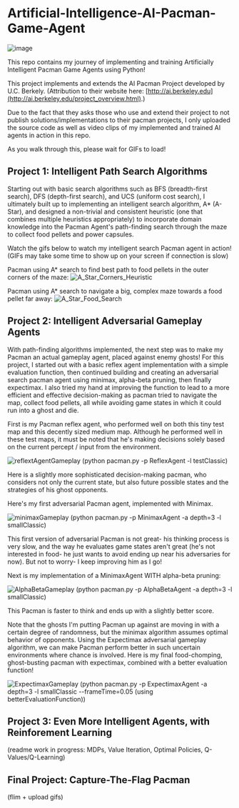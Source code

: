 # Artificial-Intelligence-AI-Pacman-Game-Agent
![image](https://github.com/Bomi-Mia-Jung/Artificial-Intelligence-AI-Pacman-Game-Agent/assets/77511489/9e7ad900-d314-47c9-ac7b-da4b15bdf206)

This repo contains my journey of implementing and training Artificially Intelligent Pacman Game Agents using Python!

This project implements and extends the AI Pacman Project developed by U.C. Berkely. (Attribution to their website here: [http://ai.berkeley.edu](http://ai.berkeley.edu/project_overview.html).) 

Due to the fact that they asks those who use and extend their project to not publish solutions/implementations to their pacman projects, I only uploaded the source code as well as video clips of my implemented and trained AI agents in action in this repo.

As you walk through this, please wait for GIFs to load!

## Project 1: Intelligent Path Search Algorithms
Starting out with basic search algorithms such as BFS (breadth-first search), DFS (depth-first search), and UCS (uniform cost search), 
I ultimately built up to implementing an intelligent search algorithm, A* (A-Star), and designed a non-trivial and consistent heuristic 
(one that combines multiple heuristics appropriately) to incorporate domain knowledge into the Pacman Agent's 
path-finding search through the maze to collect food pellets and power capsules.

Watch the gifs below to watch my intelligent search Pacman agent in action! 
(GIFs may take some time to show up on your screen if connection is slow)

Pacman using A* search to find best path to food pellets in the outer corners of the maze:
![A_Star_Corners_Heuristic](https://github.com/Bomi-Mia-Jung/Artificial-Intelligence-AI-Pacman-Game-Agent/assets/77511489/c05880b8-9851-4497-96e8-ced7551edad8)
<br />

Pacman using A* search to navigate a big, complex maze towards a food pellet far away:
![A_Star_Food_Search](https://github.com/Bomi-Mia-Jung/Artificial-Intelligence-AI-Pacman-Game-Agent/assets/77511489/ef415cd7-6f0f-4c83-b020-9ea7aee7e0a9)
<br />

## Project 2: Intelligent Adversarial Gameplay Agents
With path-finding algorithms implemented, the next step was to make my Pacman an actual gameplay agent, placed against enemy ghosts! For this project, I started out with a basic reflex agent implementation with a simple evaluation function, then continued building and creating an adversarial search pacman agent using minimax, alpha-beta pruning, then finally expectimax. I also tried my hand at improving the function to lead to a more efficient and effective decision-making as pacman tried to navigate the map, collect food pellets, all while avoiding game states in which it could run into a ghost and die.

First is my Pacman reflex agent, who performed well on both this tiny test map and this decently sized medium map. Although he performed well in these test maps, it must be noted that he's making decisions solely based on the current percept / input from the environment. 

![reflextAgentGameplay](https://github.com/Bomi-Mia-Jung/Artificial-Intelligence-AI-Pacman-Game-Agent/assets/77511489/548708c4-9e39-426c-992d-ed7e87922804)
(python pacman.py -p ReflexAgent -l testClassic)

Here is a slightly more sophisticated decision-making pacman, who considers not only the current state, but also future possible states and the strategies of his ghost opponents. 

Here's my first adversarial Pacman agent, implemented with Minimax.

![minimaxGameplay](https://github.com/Bomi-Mia-Jung/Artificial-Intelligence-AI-Pacman-Game-Agent/assets/77511489/d6519a2b-56b3-4b70-b633-bc072772bfeb)
(python pacman.py -p MinimaxAgent -a depth=3 -l smallClassic)

This first version of adversarial Pacman is not great- his thinking process  is very slow, and the way he evaluates game states aren't great (he's not interested in food- he just wants to avoid ending up near his adversaries for now). But not to worry- I keep improving him as I go!

Next is my implementation of a MinimaxAgent WITH alpha-beta pruning:

![AlphaBetaGameplay](https://github.com/Bomi-Mia-Jung/Artificial-Intelligence-AI-Pacman-Game-Agent/assets/77511489/99a349f8-e8a1-4675-b6eb-fa457a2175e3)
(python pacman.py -p AlphaBetaAgent -a depth=3 -l smallClassic)

This Pacman is faster to think and ends up with a slightly better score. 

Note that the ghosts I'm putting Pacman up against are moving in with a certain degree of randomness, but the minimax algorithm assumes optimal behavior of opponents. Using the Expectimax adversarial gameplay algorithm, we can make Pacman perform better in such uncertain environments where chance is involved. Here is my final food-chomping, ghost-busting pacman with expectimax, combined with a better evaluation function!

![ExpectimaxGameplay](https://github.com/Bomi-Mia-Jung/Artificial-Intelligence-AI-Pacman-Game-Agent/assets/77511489/c4ca55f5-723b-4d7c-abd7-a63a50cbf6ef)
(python pacman.py -p ExpectimaxAgent -a depth=3 -l smallClassic --frameTime=0.05 (using betterEvaluationFunction))

## Project 3: Even More Intelligent Agents, with Reinforement Learning
(readme work in progress: MDPs, Value Iteration, Optimal Policies, Q-Values/Q-Learning)

## Final Project: Capture-The-Flag Pacman
(flim + upload gifs)
